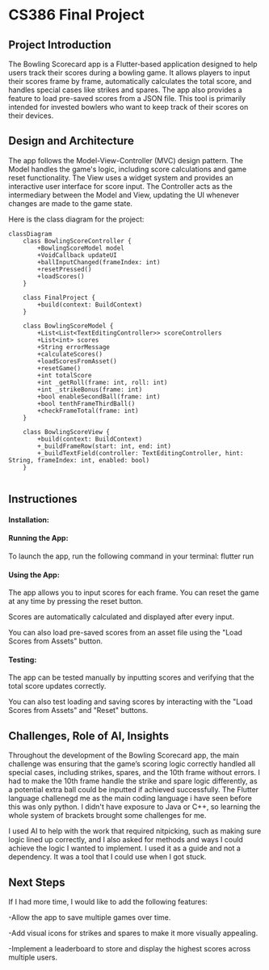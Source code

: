 # CS386 Final Project

## Project Introduction
The Bowling Scorecard app is a Flutter-based application designed to help users track their scores during a bowling game. It allows players to input their scores frame by frame, automatically calculates the total score, and handles special cases like strikes and spares. The app also provides a feature to load pre-saved scores from a JSON file. This tool is primarily intended for invested bowlers who want to keep track of their scores on their devices.

## Design and Architecture

The app follows the Model-View-Controller (MVC) design pattern. The Model handles the game's logic, including score calculations and game reset functionality. The View uses a widget system and provides an interactive user interface for score input. The Controller acts as the intermediary between the Model and View, updating the UI whenever changes are made to the game state.

Here is the class diagram for the project:

```mermaid
classDiagram
    class BowlingScoreController {
        +BowlingScoreModel model
        +VoidCallback updateUI
        +ballInputChanged(frameIndex: int)
        +resetPressed()
        +loadScores()
    }

    class FinalProject {
        +build(context: BuildContext)
    }

    class BowlingScoreModel {
        +List<List<TextEditingController>> scoreControllers
        +List<int> scores
        +String errorMessage
        +calculateScores()
        +loadScoresFromAsset()
        +resetGame()
        +int totalScore
        +int _getRoll(frame: int, roll: int)
        +int _strikeBonus(frame: int)
        +bool enableSecondBall(frame: int)
        +bool tenthFrameThirdBall()
        +checkFrameTotal(frame: int)
    }

    class BowlingScoreView {
        +build(context: BuildContext)
        +_buildFrameRow(start: int, end: int)
        +_buildTextField(controller: TextEditingController, hint: String, frameIndex: int, enabled: bool)
    }


```

## Instructiones

#### Installation:



#### Running the App:

To launch the app, run the following command in your terminal: flutter run


#### Using the App:

The app allows you to input scores for each frame. You can reset the game at any time by pressing the reset button.

Scores are automatically calculated and displayed after every input.

You can also load pre-saved scores from an asset file using the "Load Scores from Assets" button.


#### Testing:

The app can be tested manually by inputting scores and verifying that the total score updates correctly.

You can also test loading and saving scores by interacting with the "Load Scores from Assets" and "Reset" buttons.


## Challenges, Role of AI, Insights

Throughout the development of the Bowling Scorecard app, the main challenge was ensuring that the game’s scoring logic correctly handled all special cases, including strikes, spares, and the 10th frame without errors. I had to make the 10th frame handle the strike and spare logic differently, as a potential extra ball could be inputted if achieved successfully. The Flutter language challenegd me as the main coding language i have seen before this was only python. I didn't have exposure to Java or C++, so learning the whole system of brackets brought some challenges for me.

I used AI to help with the work that required nitpicking, such as making sure logic lined up correctly, and I also asked for methods and ways I could achieve the logic I wanted to implement. I used it as a guide and not a dependency. It was a tool that I could use when I got stuck.



## Next Steps

If I had more time, I would like to add the following features:

-Allow the app to save multiple games over time.

-Add visual icons for strikes and spares to make it more visually appealing.

-Implement a leaderboard to store and display the highest scores across multiple users.

